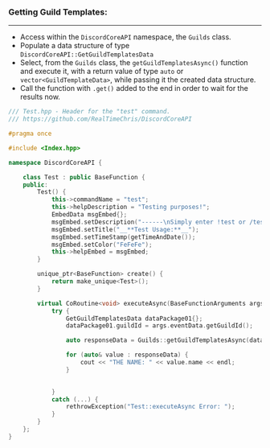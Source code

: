 ### **Getting Guild Templates:**
---
- Access within the `DiscordCoreAPI` namespace, the `Guilds` class.
- Populate a data structure of type `DiscordCoreAPI::GetGuildTemplatesData`
- Select, from the `Guilds` class, the `getGuildTemplatesAsync()` function and execute it, with a return value of type `auto` or `vector<GuildTemplateData>`, while passing it the created data structure.
- Call the function with `.get()` added to the end in order to wait for the results now.

```cpp
/// Test.hpp - Header for the "test" command.
/// https://github.com/RealTimeChris/DiscordCoreAPI

#pragma once

#include <Index.hpp>

namespace DiscordCoreAPI {

	class Test : public BaseFunction {
	public:
		Test() {
			this->commandName = "test";
			this->helpDescription = "Testing purposes!";
			EmbedData msgEmbed{};
			msgEmbed.setDescription("------\nSimply enter !test or /test!\n------");
			msgEmbed.setTitle("__**Test Usage:**__");
			msgEmbed.setTimeStamp(getTimeAndDate());
			msgEmbed.setColor("FeFeFe");
			this->helpEmbed = msgEmbed;
		}

		unique_ptr<BaseFunction> create() {
			return make_unique<Test>();
		}

		virtual CoRoutine<void> executeAsync(BaseFunctionArguments args) {
			try {
				GetGuildTemplatesData dataPackage01{};
				dataPackage01.guildId = args.eventData.getGuildId();

				auto responseData = Guilds::getGuildTemplatesAsync(dataPackage01).get();

				for (auto& value : responseData) {
					cout << "THE NAME: " << value.name << endl;
				}

				
			}
			catch (...) {
				rethrowException("Test::executeAsync Error: ");
			}
		}
	};
}
```
